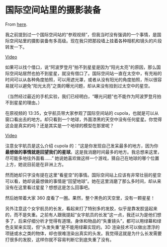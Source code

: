 # 国际空间站里的摄影装备

From [here](https://yinwang1.substack.com/p/118).

我之前提到过一个国际空间站的“参观视频”，但我当时没有强调的一个事情，是国际空间站里的摄影装备有多高级。现在我只把那段墙上挂着各种相机和镜头的片段转发一下。

[Video](https://www.youtube-nocookie.com/embed/SGP6Y0Pnhe4)

如果可以找个借口，说“阿波罗登月”拍不到星星是因为“阳光太亮”的原因，那么国际空间站居然也拍不到星星，就没有借口了。国际空间站一直在太空中，有充裕的时间可以从各种角度拍照，可以用遮光罩，或者从没有阳光的角度拍照，所以很容易就可以避免“阳光太亮”之类的曝光问题，却从来没有拍到过太空中的星空。

（当然经过最近的手机实验，我们已经明白，“曝光问题”也不能作为阿波罗登月拍不到星星的理由。）

在原视频的 13:35，女宇航员带大家参观了国际空间站的 cupola，也就是可以从窗口看出去的地方。却只看到一个地球，外面漆黑的天空中没有任何星星。你觉得这会是真实的吗？还是其实是一个地球的模型在那里呢？

[Video](https://www.youtube-nocookie.com/embed/SGP6Y0Pnhe4)

<span>注意女宇航员是这么介绍 cupola 的：“这是你发现自己发呆最多的地方，因为你</span>**最想做的事情就是回望我们的星球**<span>。这是我消磨时间最多的地方。我总想来这里，尽可能多地往外面看……” 她说她喜欢做这样一个游戏，猜自己在地球的哪个位置上方，她说目前是在非洲上方。</span>

然而她却只字没有提在这里“看星空”的事情。国际空间站上应该有非常壮丽的星空可以看，她却说最想做的事情是“回望地球”。她在这里消磨了那么多时间，却从来没有在这里看过星星？想想这是怎么回事吧。

然后她带着大家 360 度看了一圈。果然，整个黑色的天空里，没有一颗星星！

另外注意这个女宇航员的长发，看起来打了特别多的发胶，似乎是靠发胶竖起来的，而不是失重。之前有人跟我提起“女宇航员的长发”这一点，我还以为是他们想多了，后来仔细分析才觉得有道理。身体和物品的“失重镜头”，都可以用绿幕和绿色支架来实现，但“头发失重”是不能用绿幕实现的。3D 渲染技术可以做出漂浮的项链或水之类的物体，却也很难渲染出真实的头发。我觉得这就是为什么长发需要打很多的发胶，这样你就不容易判断它到底失重了没有。
